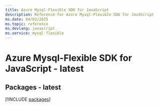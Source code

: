 ```yaml
---
title: Azure Mysql-Flexible SDK for JavaScript
description: Reference for Azure Mysql-Flexible SDK for JavaScript
ms.date: 04/03/2025
ms.topic: reference
ms.devlang: javascript
ms.service: mysql-flexible
---
```

# Azure Mysql-Flexible SDK for JavaScript - latest
## Packages - latest
[!INCLUDE [packages](mysql-flexible-index.md)]